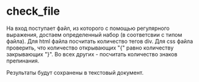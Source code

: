# check_file

На вход поступает файл, из которого с помощью регулярного выражения, достаем определенный набор (в соответсвии с типом файла).
Для html файла посчитать количество тегов div.
Для css файла проверить, что количество открывающих "{" равно количеству закрывающих "}".
Во всех других - посчитать количество знаков препинания.

Результаты будут сохранены в текстовый документ.

